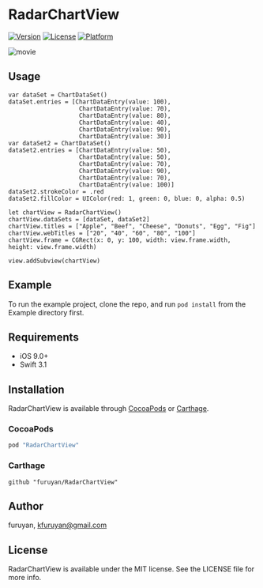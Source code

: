 # RadarChartView

[![Version](https://img.shields.io/cocoapods/v/RadarChartView.svg?style=flat)](http://cocoapods.org/pods/RadarChartView)
[![License](https://img.shields.io/cocoapods/l/RadarChartView.svg?style=flat)](http://cocoapods.org/pods/RadarChartView)
[![Platform](https://img.shields.io/cocoapods/p/RadarChartView.svg?style=flat)](http://cocoapods.org/pods/RadarChartView)

![movie](https://user-images.githubusercontent.com/6193319/29426495-c757f76a-83c1-11e7-9e83-f1dd98e152c0.gif)

## Usage

```
var dataSet = ChartDataSet()
dataSet.entries = [ChartDataEntry(value: 100),
                    ChartDataEntry(value: 70),
                    ChartDataEntry(value: 80),
                    ChartDataEntry(value: 40),
                    ChartDataEntry(value: 90),
                    ChartDataEntry(value: 30)]
var dataSet2 = ChartDataSet()
dataSet2.entries = [ChartDataEntry(value: 50),
                    ChartDataEntry(value: 50),
                    ChartDataEntry(value: 70),
                    ChartDataEntry(value: 90),
                    ChartDataEntry(value: 70),
                    ChartDataEntry(value: 100)]
dataSet2.strokeColor = .red
dataSet2.fillColor = UIColor(red: 1, green: 0, blue: 0, alpha: 0.5)
        
let chartView = RadarChartView()
chartView.dataSets = [dataSet, dataSet2]
chartView.titles = ["Apple", "Beef", "Cheese", "Donuts", "Egg", "Fig"]
chartView.webTitles = ["20", "40", "60", "80", "100"]
chartView.frame = CGRect(x: 0, y: 100, width: view.frame.width, height: view.frame.width)

view.addSubview(chartView)
```

## Example

To run the example project, clone the repo, and run `pod install` from the Example directory first.

## Requirements
- iOS 9.0+
- Swift 3.1

## Installation

RadarChartView is available through [CocoaPods](http://cocoapods.org) or [Carthage](https://github.com/Carthage/Carthage).

### CocoaPods

```ruby
pod "RadarChartView"
```

### Carthage

```
github "furuyan/RadarChartView"
```

## Author

furuyan, kfuruyan@gmail.com

## License

RadarChartView is available under the MIT license. See the LICENSE file for more info.
